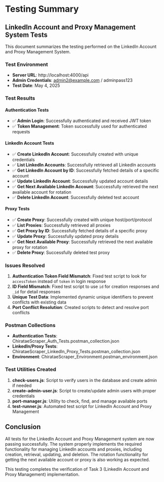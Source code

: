 # Testing Summary

## LinkedIn Account and Proxy Management System Tests

This document summarizes the testing performed on the LinkedIn Account and Proxy Management System.

### Test Environment
- **Server URL**: http://localhost:4000/api
- **Admin Credentials**: admin2@example.com / adminpass123
- **Test Date**: May 4, 2025

### Test Results

#### Authentication Tests
- ✅ **Admin Login**: Successfully authenticated and received JWT token
- ✅ **Token Management**: Token successfully used for authenticated requests

#### LinkedIn Account Tests
- ✅ **Create LinkedIn Account**: Successfully created with unique credentials
- ✅ **List LinkedIn Accounts**: Successfully retrieved all LinkedIn accounts
- ✅ **Get LinkedIn Account by ID**: Successfully fetched details of a specific account
- ✅ **Update LinkedIn Account**: Successfully updated account details
- ✅ **Get Next Available LinkedIn Account**: Successfully retrieved the next available account for rotation
- ✅ **Delete LinkedIn Account**: Successfully deleted test account

#### Proxy Tests
- ✅ **Create Proxy**: Successfully created with unique host/port/protocol
- ✅ **List Proxies**: Successfully retrieved all proxies
- ✅ **Get Proxy by ID**: Successfully fetched details of a specific proxy
- ✅ **Update Proxy**: Successfully updated proxy details
- ✅ **Get Next Available Proxy**: Successfully retrieved the next available proxy for rotation
- ✅ **Delete Proxy**: Successfully deleted test proxy

### Issues Resolved

1. **Authentication Token Field Mismatch**: Fixed test script to look for `accessToken` instead of `token` in login response
2. **ID Field Mismatch**: Fixed test script to use `id` for creation responses and `_id` for detail responses
3. **Unique Test Data**: Implemented dynamic unique identifiers to prevent conflicts with existing data
4. **Port Conflict Resolution**: Created scripts to detect and resolve port conflicts

### Postman Collections

- **Authentication Tests**: ChirataeScraper_Auth_Tests.postman_collection.json
- **LinkedIn/Proxy Tests**: ChirataeScraper_LinkedIn_Proxy_Tests.postman_collection.json
- **Environment**: ChirataeScraper_Environment.postman_environment.json

### Test Utilities Created

1. **check-users.js**: Script to verify users in the database and create admin if needed
2. **create-admin-user.js**: Script to create/update admin users with proper credentials
3. **port-manager.js**: Utility to check, find, and manage available ports
4. **test-runner.js**: Automated test script for LinkedIn Account and Proxy Management

## Conclusion

All tests for the LinkedIn Account and Proxy Management system are now passing successfully. The system properly implements the required functionality for managing LinkedIn accounts and proxies, including creation, retrieval, updating, and deletion. The rotation functionality for getting the next available account or proxy is also working as expected.

This testing completes the verification of Task 3 (LinkedIn Account and Proxy Management) implementation.
